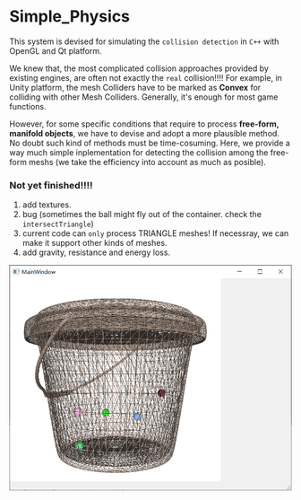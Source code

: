 # Simple_Physics

This system is devised for simulating the `collision detection` in `C++` with OpenGL and Qt platform. 

We knew that, the most complicated collision approaches provided by existing engines, are often not exactly the `real` collision!!!! For example, in Unity platform, the mesh Colliders have to be marked as **Convex** for colliding with other Mesh Colliders. Generally, it's enough for most game functions.

However, for some specific conditions that require to process **free-form, manifold objects**, we have to devise and adopt a more plausible method. No doubt such kind of methods must be time-cosuming. Here, we provide a way much simple inplementation for detecting the collision among the free-form meshs (we take the efficiency into account as much as posible).

### Not yet finished!!!!

1. add textures.
2. bug (sometimes the ball might fly out of the container. check the `intersectTriangle`)
3. current code can `only` process TRIANGLE meshes! If necessray, we can make it support other kinds of meshes.
4. add gravity, resistance and energy loss.

<div align=center><img width="600" src="https://github.com/RyuZhihao123/Simple_Physics/blob/master/img1.png"/></div>






